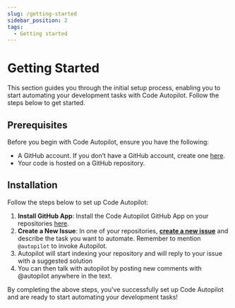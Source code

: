 ```yaml
---
slug: /getting-started
sidebar_position: 2
tags: 
  - Getting started
---
```


# Getting Started

This section guides you through the initial setup process, enabling you to start automating your development tasks with Code Autopilot. Follow the steps below to get started.

## Prerequisites

Before you begin with Code Autopilot, ensure you have the following:

- A GitHub account. If you don’t have a GitHub account, create one [here](https://github.com/join).
- Your code is hosted on a GitHub repository.

## Installation

Follow the steps below to set up Code Autopilot:

1. **Install GitHub App**: Install the Code Autopilot GitHub App on your repositories [here](https://github.com/marketplace/code-autopilot-ai-coder).
2. **Create a New Issue**: In one of your repositories, [**create a new issue**](./getting-started/create-issue) and describe the task you want to automate. Remember to mention `@autopilot` to invoke Autopilot.
3. Autopilot will start indexing your repository and will reply to your issue with a suggested solution
4. You can then talk with autopilot by posting new comments with @autopilot anywhere in the text.

By completing the above steps, you've successfully set up Code Autopilot and are ready to start automating your development tasks!
